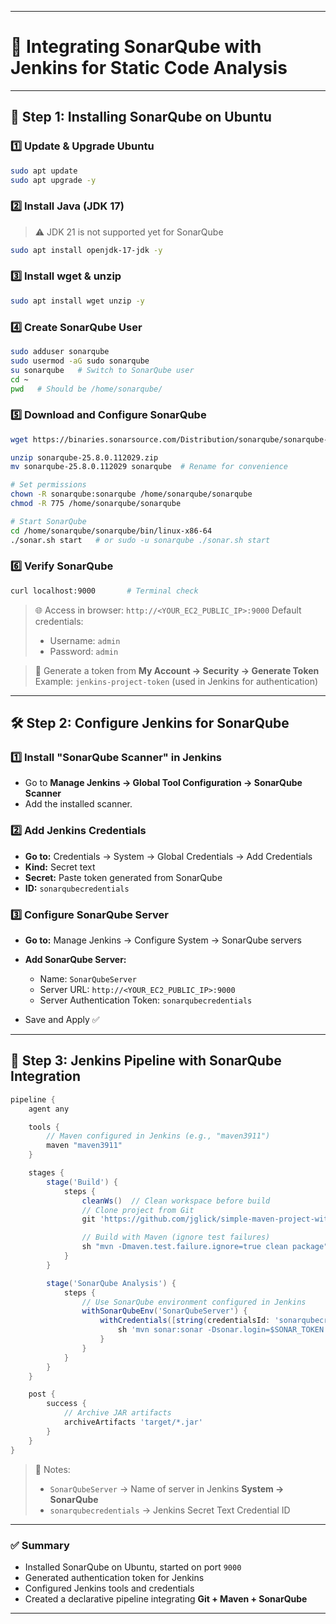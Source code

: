 
---

# 📌 Integrating SonarQube with Jenkins for Static Code Analysis

---

## 🚀 Step 1: Installing SonarQube on Ubuntu

### 1️⃣ Update & Upgrade Ubuntu

```bash
sudo apt update
sudo apt upgrade -y
```

### 2️⃣ Install Java (JDK 17)

> ⚠️ JDK 21 is not supported yet for SonarQube

```bash
sudo apt install openjdk-17-jdk -y
```

### 3️⃣ Install wget & unzip

```bash
sudo apt install wget unzip -y
```

### 4️⃣ Create SonarQube User

```bash
sudo adduser sonarqube
sudo usermod -aG sudo sonarqube
su sonarqube   # Switch to SonarQube user
cd ~
pwd   # Should be /home/sonarqube/
```

### 5️⃣ Download and Configure SonarQube

```bash
wget https://binaries.sonarsource.com/Distribution/sonarqube/sonarqube-25.8.0.112029.zip

unzip sonarqube-25.8.0.112029.zip
mv sonarqube-25.8.0.112029 sonarqube  # Rename for convenience

# Set permissions
chown -R sonarqube:sonarqube /home/sonarqube/sonarqube
chmod -R 775 /home/sonarqube/sonarqube

# Start SonarQube
cd /home/sonarqube/sonarqube/bin/linux-x86-64
./sonar.sh start   # or sudo -u sonarqube ./sonar.sh start
```

### 6️⃣ Verify SonarQube

```bash
curl localhost:9000       # Terminal check
```

> 🌐 Access in browser: `http://<YOUR_EC2_PUBLIC_IP>:9000`
> Default credentials:
>
> * Username: `admin`
> * Password: `admin`

> 🔑 Generate a token from **My Account → Security → Generate Token**
> Example: `jenkins-project-token` (used in Jenkins for authentication)

---

## 🛠 Step 2: Configure Jenkins for SonarQube

### 1️⃣ Install "SonarQube Scanner" in Jenkins

* Go to **Manage Jenkins → Global Tool Configuration → SonarQube Scanner**
* Add the installed scanner.

### 2️⃣ Add Jenkins Credentials

* **Go to:** Credentials → System → Global Credentials → Add Credentials
* **Kind:** Secret text
* **Secret:** Paste token generated from SonarQube
* **ID:** `sonarqubecredentials`

### 3️⃣ Configure SonarQube Server

* **Go to:** Manage Jenkins → Configure System → SonarQube servers

* **Add SonarQube Server:**

  * Name: `SonarQubeServer`
  * Server URL: `http://<YOUR_EC2_PUBLIC_IP>:9000`
  * Server Authentication Token: `sonarqubecredentials`

* Save and Apply ✅

---

## 📝 Step 3: Jenkins Pipeline with SonarQube Integration

```groovy
pipeline {
    agent any

    tools {
        // Maven configured in Jenkins (e.g., "maven3911")
        maven "maven3911"
    }

    stages {
        stage('Build') {
            steps {
                cleanWs()  // Clean workspace before build
                // Clone project from Git
                git 'https://github.com/jglick/simple-maven-project-with-tests.git'

                // Build with Maven (ignore test failures)
                sh "mvn -Dmaven.test.failure.ignore=true clean package"
            }
        }

        stage('SonarQube Analysis') {
            steps {
                // Use SonarQube environment configured in Jenkins
                withSonarQubeEnv('SonarQubeServer') {
                    withCredentials([string(credentialsId: 'sonarqubecredentials', variable: 'SONAR_TOKEN')]) {
                        sh 'mvn sonar:sonar -Dsonar.login=$SONAR_TOKEN -Dsonar.ws.timeout=60'
                    }
                }
            }
        }
    }

    post {
        success {
            // Archive JAR artifacts
            archiveArtifacts 'target/*.jar'
        }
    }
}
```

> 🔹 Notes:
>
> * `SonarQubeServer` → Name of server in Jenkins **System → SonarQube**
> * `sonarqubecredentials` → Jenkins Secret Text Credential ID

---

### ✅ Summary

* Installed SonarQube on Ubuntu, started on port `9000`
* Generated authentication token for Jenkins
* Configured Jenkins tools and credentials
* Created a declarative pipeline integrating **Git + Maven + SonarQube**

---

